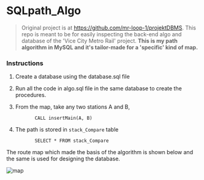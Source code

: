 # SQLpath_Algo

> Original project is at https://github.com/mr-loop-1/projektDBMS. This repo is meant to be for easily inspecting the back-end algo and database of the 'Vice City Metro Rail' project.
**This is my path algorithm in MySQL and it's tailor-made for a 'specific' kind of map.**

### Instructions
1. Create a database using the database.sql file
2. Run all the code in algo.sql file in the same database to create the procedures.
3. From the map, take any two stations A and B,
              
              CALL insertMain(A, B)
4. The path is stored in `stack_Compare` table
              
              SELECT * FROM stack_Compare

The route map which made the basis of the algorithm is shown below and the same is used for designing the database.

![map](https://user-images.githubusercontent.com/92433908/148652055-23a37e70-3713-4932-941d-d31d4bd1835e.jpg)
